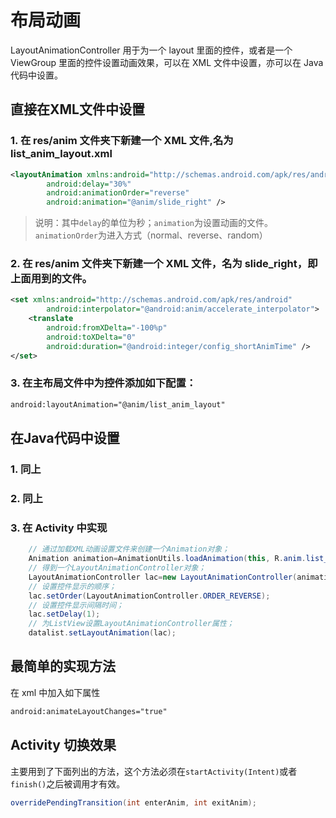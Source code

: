 # 布局动画

LayoutAnimationController 用于为一个 layout 里面的控件，或者是一个 ViewGroup 里面的控件设置动画效果，可以在 XML 文件中设置，亦可以在 Java 代码中设置。

## 直接在XML文件中设置

### 1. 在 res/anim 文件夹下新建一个 XML 文件,名为 list_anim_layout.xml

```xml
<layoutAnimation xmlns:android="http://schemas.android.com/apk/res/android"
        android:delay="30%"
        android:animationOrder="reverse"
        android:animation="@anim/slide_right" />
```

> 说明：其中`delay`的单位为秒；`animation`为设置动画的文件。`animationOrder`为进入方式（normal、reverse、random）

### 2. 在 res/anim 文件夹下新建一个 XML 文件，名为 slide_right，即上面用到的文件。

```xml
<set xmlns:android="http://schemas.android.com/apk/res/android"
        android:interpolator="@android:anim/accelerate_interpolator">
    <translate
        android:fromXDelta="-100%p"
        android:toXDelta="0"
        android:duration="@android:integer/config_shortAnimTime" />
</set>
```

### 3. 在主布局文件中为控件添加如下配置：

```xml
android:layoutAnimation="@anim/list_anim_layout"
```

## 在Java代码中设置

### 1. 同上

### 2. 同上

### 3. 在 Activity 中实现

```java
    // 通过加载XML动画设置文件来创建一个Animation对象；
    Animation animation=AnimationUtils.loadAnimation(this, R.anim.list_anim);
    // 得到一个LayoutAnimationController对象；
    LayoutAnimationController lac=new LayoutAnimationController(animation);
    // 设置控件显示的顺序；
    lac.setOrder(LayoutAnimationController.ORDER_REVERSE);
    // 设置控件显示间隔时间；
    lac.setDelay(1);
    // 为ListView设置LayoutAnimationController属性；
    datalist.setLayoutAnimation(lac);
```

## 最简单的实现方法

在 xml 中加入如下属性

```xml
android:animateLayoutChanges="true"
```

## Activity 切换效果

主要用到了下面列出的方法，这个方法必须在`startActivity(Intent)`或者`finish()`之后被调用才有效。

```java
overridePendingTransition(int enterAnim, int exitAnim);
```